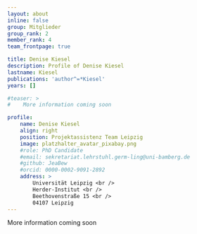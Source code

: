 ```yaml
---
layout: about
inline: false
group: Mitglieder
group_rank: 2
member_rank: 4
team_frontpage: true

title: Denise Kiesel
description: Profile of Denise Kiesel
lastname: Kiesel
publications: 'author^=*Kiesel'
years: []

#teaser: >
#    More information coming soon

profile:
    name: Denise Kiesel
    align: right
    position: Projektassistenz Team Leipzig
    image: platzhalter_avatar_pixabay.png
    #role: PhD Candidate
    #email: sekretariat.lehrstuhl.germ-ling@uni-bamberg.de
    #github: JeaBew
    #orcid: 0000-0002-9091-2892
    address: >
        Universität Leipzig <br />
        Herder-Institut <br />
        Beethovenstraße 15 <br />
        04107 Leipzig
---
```


More information coming soon
